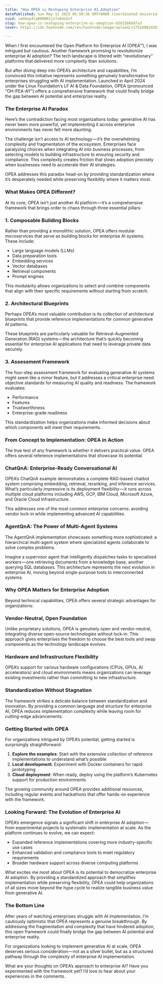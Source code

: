 ```yaml
---
title: "How OPEA is Reshaping Enterprise AI Adoption"
datePublished: Sun May 11 2025 05:50:36 GMT+0000 (Coordinated Universal Time)
cuid: cmd4xp4lq000002jxfu64a2vf
slug: how-opea-is-reshaping-enterprise-ai-adoption-b5633b6b87a3
cover: https://cdn.hashnode.com/res/hashnode/image/upload/v1752608243634/fd99fbf6-eb22-4258-a285-c2d12180a0f0.png

---
```


When I first encountered the Open Platform for Enterprise AI (OPEA™), I was intrigued but cautious. Another framework promising to revolutionize enterprise AI adoption? The tech landscape is littered with “revolutionary” platforms that delivered more complexity than solutions.

But after diving deep into OPEA’s architecture and capabilities, I’m convinced this initiative represents something genuinely transformative for enterprises struggling with AI implementation. Launched in April 2024 under the Linux Foundation’s LF AI & Data Foundation, OPEA (pronounced “OH-PEA-AY”) offers a comprehensive framework that could finally bridge the gap between AI potential and enterprise reality.

### The Enterprise AI Paradox

Here’s the contradiction facing most organizations today: generative AI has never been more powerful, yet implementing it across enterprise environments has never felt more daunting.

The challenge isn’t access to AI technology — it’s the overwhelming complexity and fragmentation of the ecosystem. Enterprises face paralyzing choices when integrating AI into business processes, from selecting models to building infrastructure to ensuring security and compliance. This complexity creates friction that slows adoption precisely when businesses need to accelerate their AI strategies.

OPEA addresses this paradox head-on by providing standardization where it’s desperately needed while preserving flexibility where it matters most.

### What Makes OPEA Different?

At its core, OPEA isn’t just another AI platform — it’s a comprehensive framework that brings order to chaos through three essential pillars:

### 1\. Composable Building Blocks

Rather than providing a monolithic solution, OPEA offers modular microservices that serve as building blocks for enterprise AI systems. These include:

*   Large language models (LLMs)
*   Data preparation tools
*   Embedding services
*   Vector databases
*   Retrieval components
*   Prompt engines

This modularity allows organizations to select and combine components that align with their specific requirements without starting from scratch.

### 2\. Architectural Blueprints

Perhaps OPEA’s most valuable contribution is its collection of architectural blueprints that provide reference implementations for common generative AI patterns.

These blueprints are particularly valuable for Retrieval-Augmented Generation (RAG) systems — the architecture that’s quickly becoming essential for enterprise AI applications that need to leverage private data securely.

### 3\. Assessment Framework

The four-step assessment framework for evaluating generative AI systems might seem like a minor feature, but it addresses a critical enterprise need: objective standards for measuring AI quality and readiness. The framework evaluates:

*   Performance
*   Features
*   Trustworthiness
*   Enterprise-grade readiness

This standardization helps organizations make informed decisions about which components will meet their requirements.

### From Concept to Implementation: OPEA in Action

The true test of any framework is whether it delivers practical value. OPEA offers several reference implementations that showcase its potential:

### ChatQnA: Enterprise-Ready Conversational AI

OPEA’s ChatQnA example demonstrates a complete RAG-based chatbot system comprising embedding, retrieval, reranking, and inference services. What’s particularly impressive is its deployment flexibility — it runs across multiple cloud platforms including AWS, GCP, IBM Cloud, Microsoft Azure, and Oracle Cloud Infrastructure.

This addresses one of the most common enterprise concerns: avoiding vendor lock-in while implementing advanced AI capabilities.

### AgentQnA: The Power of Multi-Agent Systems

The AgentQnA implementation showcases something more sophisticated: a hierarchical multi-agent system where specialized agents collaborate to solve complex problems.

Imagine a supervisor agent that intelligently dispatches tasks to specialized workers — one retrieving documents from a knowledge base, another querying SQL databases. This architecture represents the next evolution in enterprise AI, moving beyond single-purpose tools to interconnected systems.

### Why OPEA Matters for Enterprise Adoption

Beyond technical capabilities, OPEA offers several strategic advantages for organizations:

### Vendor-Neutral, Open Foundation

Unlike proprietary solutions, OPEA is genuinely open and vendor-neutral, integrating diverse open-source technologies without lock-in. This approach gives enterprises the freedom to choose the best tools and swap components as the technology landscape evolves.

### Hardware and Infrastructure Flexibility

OPEA’s support for various hardware configurations (CPUs, GPUs, AI accelerators) and cloud environments means organizations can leverage existing investments rather than committing to new infrastructure.

### Standardization Without Stagnation

The framework strikes a delicate balance between standardization and innovation. By providing a common language and structure for enterprise AI, OPEA reduces implementation complexity while leaving room for cutting-edge advancements.

### Getting Started with OPEA

For organizations intrigued by OPEA’s potential, getting started is surprisingly straightforward:

1.  **Explore the examples**: Start with the extensive collection of reference implementations to understand what’s possible
2.  **Local development**: Experiment with Docker containers for rapid prototyping
3.  **Cloud deployment**: When ready, deploy using the platform’s Kubernetes support for production environments

The growing community around OPEA provides additional resources, including regular events and hackathons that offer hands-on experience with the framework.

### Looking Forward: The Evolution of Enterprise AI

OPEA’s emergence signals a significant shift in enterprise AI adoption — from experimental projects to systematic implementation at scale. As the platform continues to evolve, we can expect:

*   Expanded reference implementations covering more industry-specific use cases
*   Enhanced validation and compliance tools to meet regulatory requirements
*   Broader hardware support across diverse computing platforms

What excites me most about OPEA is its potential to democratize enterprise AI adoption. By providing a standardized approach that simplifies implementation while preserving flexibility, OPEA could help organizations of all sizes move beyond the hype cycle to realize tangible business value from generative AI.

### The Bottom Line

After years of watching enterprises struggle with AI implementation, I’m cautiously optimistic that OPEA represents a genuine breakthrough. By addressing the fragmentation and complexity that have hindered adoption, this open framework could finally bridge the gap between AI potential and enterprise reality.

For organizations looking to implement generative AI at scale, OPEA deserves serious consideration — not as a silver bullet, but as a structured pathway through the complexity of enterprise AI implementation.

What are your thoughts on OPEA’s approach to enterprise AI? Have you experimented with the framework yet? I’d love to hear about your experiences in the comments.